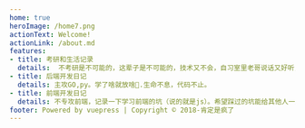 ```yaml
---
home: true
heroImage: /home7.png
actionText: Welcome!
actionLink: /about.md
features:
- title: 考研和生活记录
  details:  不考研是不可能的，这辈子是不可能的，技术又不会，自习室里老哥说话又好听，超喜欢在里面的:)虽然目前比较菜，但很快就可以厉害起来了(瞎说
- title: 后端开发日记
  details: 主攻GO,py。学了啥就放啥👀.生命不息，代码不止。
- title: 前端开发日记
  details: 不专攻前端，记录一下学习前端的坑（说的就是js）。希望踩过的坑能给其他人一点帮助,前端不重复造轮子💬.
footer: Powered by vuepress | Copyright © 2018-肯定是疯了
---
```

